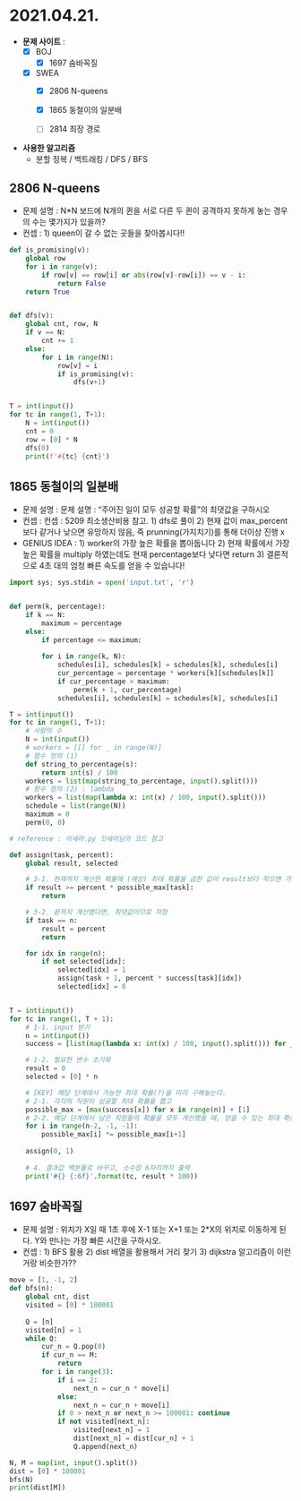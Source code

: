 # 2021.04.21.

- **문제 사이트** : 
  - [x] BOJ
    - [x] 1697 숨바꼭질
  - [x] SWEA
    - [x] 2806 N-queens
    - [x] 1865 동철이의 일분배
    - [ ] 2814 최장 경로


- **사용한 알고리즘**
  - 분할 정복 / 백트래킹 / DFS / BFS



## 2806 N-queens

- 문제 설명 : N*N 보드에 N개의 퀸을 서로 다른 두 퀸이 공격하지 못하게 놓는 경우의 수는 몇가지가 있을까?
- 컨셉 : 1) queen이 갈 수 없는 곳들을 찾아봅시다!! 

```python
def is_promising(v):
    global row
    for i in range(v):
        if row[v] == row[i] or abs(row[v]-row[i]) == v - i:
            return False
    return True


def dfs(v):
    global cnt, row, N
    if v == N:
        cnt += 1
    else:
        for i in range(N):
            row[v] = i
            if is_promising(v):
                dfs(v+1)


T = int(input())
for tc in range(1, T+1):
    N = int(input())
    cnt = 0
    row = [0] * N
    dfs(0)
    print(f'#{tc} {cnt}')

```



## 1865 동철이의 일분배

- 문제 설명 : 문제 설명 :  “주어진 일이 모두 성공할 확률”의 최댓값을 구하시오
- 컨셉 : 컨셉 : 5209 최소생산비용 참고. 1) dfs로 풀이 2) 현재 값이 max_percent보다 같거나 낮으면 유망하지 않음, 즉 prunning(가지치기)를 통해 더이상 진행 x
- GENIUS IDEA : 1) worker의 가장 높은 확률을 뽑아둡니다 2) 현재 확률에서 가장 높은 확률을 multiply 하였는데도 현재 percentage보다 낮다면 return 3) 결론적으로 4초 대의 엄청 빠른 속도를 얻을 수 있습니다!

```python
import sys; sys.stdin = open('input.txt', 'r')


def perm(k, percentage):
    if k == N:
        maximum = percentage
    else:
        if percentage <= maximum:
            
        for i in range(k, N):
            schedules[i], schedules[k] = schedules[k], schedules[i]
            cur_percentage = percentage * workers[k][schedules[k]]
            if cur_percentage > maximum:
                perm(k + 1, cur_percentage)
            schedules[i], schedules[k] = schedules[k], schedules[i]      

T = int(input())
for tc in range(1, T+1):
    # 사람의 수
    N = int(input())
    # workers = [[] for _ in range(N)]
    # 함수 정의 (1)
    def string_to_percentage(s):
        return int(s) / 100
    workers = list(map(string_to_percentage, input().split()))
    # 함수 정의 (2) : lambda
    workers = list(map(lambda x: int(x) / 100, input().split()))
    schedule = list(range(N))    
    maximum = 0
    perm(0, 0)
```

```python
# reference : 이세라.py 갓세라님의 코드 참고

def assign(task, percent):
    global result, selected

    # 3-1. 현재까지 계산한 확률에 (예상) 최대 확률을 곱한 값이 result보다 작으면 가망이 없으므로 return
    if result >= percent * possible_max[task]:
        return

    # 3-2. 끝까지 계산했다면, 최댓값이므로 저장
    if task == n:
        result = percent
        return

    for idx in range(n):
        if not selected[idx]:
            selected[idx] = 1
            assign(task + 1, percent * success[task][idx])
            selected[idx] = 0


T = int(input())
for tc in range(1, T + 1):
    # 1-1. input 받기
    n = int(input())
    success = [list(map(lambda x: int(x) / 100, input().split())) for _ in range(n)]

    # 1-2. 필요한 변수 초기화
    result = 0
    selected = [0] * n

    # [KEY] 해당 단계에서 가능한 최대 확률(?)을 미리 구해놓는다.
    # 2-1. 각각의 직원이 성공할 최대 확률을 뽑고
    possible_max = [max(success[x]) for x in range(n)] + [1]
    # 2-2. 해당 단계에서 남은 직원들의 확률을 모두 계산했을 때, 얻을 수 있는 최대 확률을 저장 
    for i in range(n-2, -1, -1):
        possible_max[i] *= possible_max[i+1]
        
    assign(0, 1)
    
    # 4. 결과값 백분율로 바꾸고, 소수점 6자리까지 출력
    print('#{} {:6f}'.format(tc, result * 100))

```



## 1697 숨바꼭질

- 문제 설명 : 위치가 X일 때 1초 후에 X-1 또는 X+1 또는 2*X의 위치로 이동하게 된다. Y와 만나는 가장 빠른 시간을 구하시오.
- 컨셉 : 1) BFS 활용 2) dist 배열을 활용해서 거리 찾기 3) dijkstra 알고리즘이 이런거랑 비슷한가??

```python
move = [1, -1, 2]
def bfs(n):
    global cnt, dist
    visited = [0] * 100001
    
    Q = [n]
    visited[n] = 1
    while Q:
        cur_n = Q.pop(0)
        if cur_n == M:
            return
        for i in range(3):
            if i == 2:
                next_n = cur_n * move[i]
            else:
                next_n = cur_n + move[i]
            if 0 > next_n or next_n >= 100001: continue
            if not visited[next_n]:
                visited[next_n] = 1
                dist[next_n] = dist[cur_n] + 1
                Q.append(next_n)

N, M = map(int, input().split())
dist = [0] * 100001
bfs(N)
print(dist[M])
```
